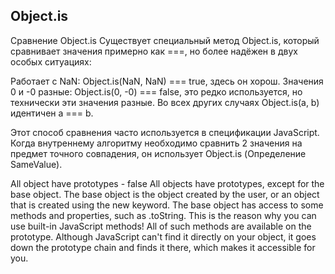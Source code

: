 ## Object.is
Сравнение Object.is
Существует специальный метод Object.is, который сравнивает значения примерно как ===, но более надёжен в двух особых ситуациях:

Работает с NaN: Object.is(NaN, NaN) === true, здесь он хорош.
Значения 0 и -0 разные: Object.is(0, -0) === false, это редко используется, но технически эти значения разные.
Во всех других случаях Object.is(a, b) идентичен a === b.

Этот способ сравнения часто используется в спецификации JavaScript. Когда внутреннему алгоритму необходимо сравнить 2 значения на предмет точного совпадения, он использует Object.is (Определение SameValue).


All object have prototypes - false
All objects have prototypes, except for the base object. The base object is the object created by the user, or an object that is created using the new keyword. The base object has access to some methods and properties, such as .toString. This is the reason why you can use built-in JavaScript methods! All of such methods are available on the prototype. Although JavaScript can't find it directly on your object, it goes down the prototype chain and finds it there, which makes it accessible for you.